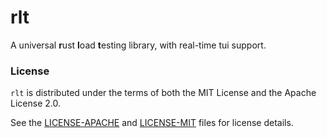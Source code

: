 rlt
===
A universal **r**ust **l**oad **t**esting library, with real-time tui support.

### License

`rlt` is distributed under the terms of both the MIT License and the Apache License 2.0.

See the [LICENSE-APACHE](LICENSE-APACHE) and [LICENSE-MIT](LICENSE-MIT) files for license details.
